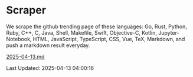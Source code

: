 # Scraper

We scrape the github trending page of these languages: Go, Rust, Python, Ruby, C++, C, Java, Shell, Makefile, Swift, Objective-C, Kotlin, Jupyter-Notebook, HTML, JavaScript, TypeScript, CSS, Vue, TeX, Markdown, and push a markdown result everyday.

[2025-04-13.md](https://github.com/yangwenmai/github-trending-backup/blob/master/2025-04-13.md)

Last Updated: 2025-04-13 04:00:16